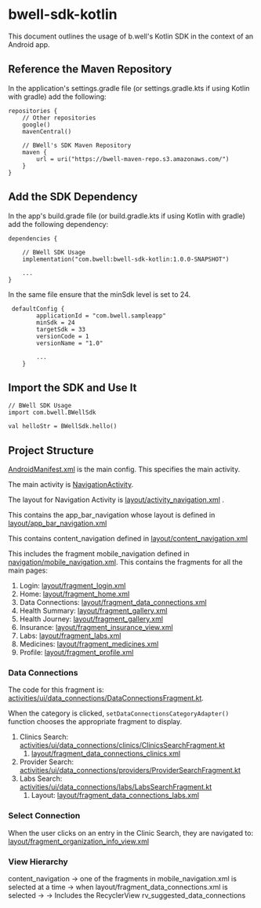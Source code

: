 # bwell-sdk-kotlin
This document outlines the usage of b.well's Kotlin SDK in the context of an Android app.

## Reference the Maven Repository
In the application's settings.gradle file (or settings.gradle.kts if using Kotlin with gradle) add the following:

```
repositories {
    // Other repositories
    google()
    mavenCentral()

    // BWell's SDK Maven Repository
    maven {
        url = uri("https://bwell-maven-repo.s3.amazonaws.com/")
    }
}
```

## Add the SDK Dependency
In the app's build.grade file (or build.gradle.kts if using Kotlin with gradle) add the following dependency:

```
dependencies {

    // BWell SDK Usage
    implementation("com.bwell:bwell-sdk-kotlin:1.0.0-SNAPSHOT")

    ...
}
```

In the same file ensure that the minSdk level is set to 24.

```
 defaultConfig {
        applicationId = "com.bwell.sampleapp"
        minSdk = 24
        targetSdk = 33
        versionCode = 1
        versionName = "1.0"

        ...
    }
```

## Import the SDK and Use It
```
// BWell SDK Usage
import com.bwell.BWellSdk

val helloStr = BWellSdk.hello()
```

## Project Structure
[AndroidManifest.xml](bwell-kotlin-android/app/src/main/java/com/bwell/sampleapp/activities/ui) is the main config.  This specifies the main activity.

The main activity is [NavigationActivity](bwell-kotlin-android/app/src/main/java/com/bwell/sampleapp/activities/NavigationActivity.kt).

The layout for Navigation Activity is [layout/activity_navigation.xml](bwell-kotlin-android/app/src/main/res/layout/activity_navigation.xml) .

This contains the app_bar_navigation whose layout is defined in [layout/app_bar_navigation.xml](bwell-kotlin-android/app/src/main/res/layout/app_bar_navigation.xml)

This contains content_navigation defined in [layout/content_navigation.xml](bwell-kotlin-android/app/src/main/res/layout/content_navigation.xml)

This includes the fragment mobile_navigation defined in [navigation/mobile_navigation.xml](bwell-kotlin-android/app/src/main/res/navigation/mobile_navigation.xml).  This contains the fragments for all the main pages:
1. Login: [layout/fragment_login.xml](bwell-kotlin-android/app/src/main/res/layout/fragment_login.xml)
2. Home: [layout/fragment_home.xml](bwell-kotlin-android/app/src/main/res/layout/fragment_home.xml)
3. Data Connections: [layout/fragment_data_connections.xml](bwell-kotlin-android/app/src/main/res/layout/fragment_data_connections.xml)
4. Health Summary: [layout/fragment_gallery.xml](bwell-kotlin-android/app/src/main/res/layout/fragment_gallery.xml)
5. Health Journey: [layout/fragment_gallery.xml](bwell-kotlin-android/app/src/main/res/layout/fragment_gallery.xml)
6. Insurance: [layout/fragment_insurance_view.xml](bwell-kotlin-android/app/src/main/res/layout/fragment_insurance_view.xml)
7. Labs: [layout/fragment_labs.xml](bwell-kotlin-android/app/src/main/res/layout/fragment_labs.xml)
8. Medicines: [layout/fragment_medicines.xml](bwell-kotlin-android/app/src/main/res/layout/fragment_medicines.xml)
9. Profile: [layout/fragment_profile.xml](bwell-kotlin-android/app/src/main/res/layout/fragment_profile.xml)


### Data Connections
The code for this fragment is: [activities/ui/data_connections/DataConnectionsFragment.kt](bwell-kotlin-android/app/src/main/java/com/bwell/sampleapp/activities/ui/data_connections/DataConnectionsFragment.kt).

When the category is clicked, `setDataConnectionsCategoryAdapter()` function chooses the appropriate fragment to display.
1. Clinics Search: [activities/ui/data_connections/clinics/ClinicsSearchFragment.kt](bwell-kotlin-android/app/src/main/java/com/bwell/sampleapp/activities/ui/data_connections/clinics/ClinicsSearchFragment.kt)
   1. [layout/fragment_data_connections_clinics.xml](bwell-kotlin-android/app/src/main/res/layout/fragment_data_connections_clinics.xml)
2. Provider Search: [activities/ui/data_connections/providers/ProviderSearchFragment.kt](bwell-kotlin-android/app/src/main/java/com/bwell/sampleapp/activities/ui/data_connections/providers/ProviderSearchFragment.kt)
3. Labs Search: [activities/ui/data_connections/labs/LabsSearchFragment.kt](bwell-kotlin-android/app/src/main/java/com/bwell/sampleapp/activities/ui/data_connections/labs/LabsSearchFragment.kt)
   1. Layout: [layout/fragment_data_connections_labs.xml](bwell-kotlin-android/app/src/main/res/layout/fragment_data_connections_labs.xml)


### Select Connection
When the user clicks on an entry in the Clinic Search, they are navigated to:
[layout/fragment_organization_info_view.xml](bwell-kotlin-android/app/src/main/res/layout/fragment_organization_info_view.xml)


### View Hierarchy
content_navigation
-> one of the fragments in mobile_navigation.xml is selected at a time
-> when layout/fragment_data_connections.xml is selected
-> -> Includes the RecyclerView rv_suggested_data_connections